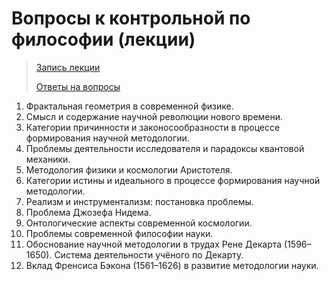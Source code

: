 # Вопросы к контрольной по философии (лекции)

> [Запись лекции](https://drive.google.com/open?id=0B_ciiYZxHJLSOGw5WUdzUjZXdWM)
>
> [Ответы на вопросы](Q&A.md)

1. Фрактальная геометрия в современной физике.
2. Смысл и содержание научной революции нового времени.
3. Категории причинности и законосообразности в процессе формирования научной методологии.
4. Проблемы деятельности исследователя и парадоксы квантовой механики.
5. Методология физики и космологии Аристотеля.
6. Категории истины и идеального в процессе формирования научной методологии.
7. Реализм и инструментализм: постановка проблемы.
8. Проблема Джозефа Нидема.
9. Онтологические аспекты современной космологии.
10. Проблемы современной философии науки.
11. Обоснование научной методологии в трудах Рене Декарта (1596–1650). Система деятельности учёного по Декарту.
12. Вклад Френсиса Бэкона (1561–1626) в развитие методологии науки.
